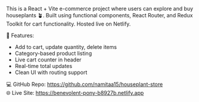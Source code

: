 This is a React + Vite e-commerce project where users can explore and buy houseplants 🪴. Built using functional components, React Router, and Redux Toolkit for cart functionality. Hosted live on Netlify.

🌟 Features:
- Add to cart, update quantity, delete items
- Category-based product listing
- Live cart counter in header
- Real-time total updates
- Clean UI with routing support

💻 GitHub Repo: https://github.com/namitaa15/houseplant-store  
🌐 Live Site: https://benevolent-pony-b8927b.netlify.app
